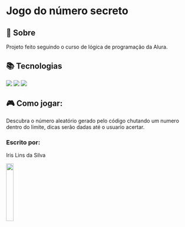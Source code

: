<h1>Jogo do número secreto</h1>

<h2>📑 Sobre</h2>
<p>Projeto feito seguindo o curso de lógica de programação da Alura.</p>

## 📚 Tecnologias
<div>
  <img src="https://img.shields.io/badge/HTML-239120?style=for-the-badge&logo=html5&logoColor=white">
  <img src="https://img.shields.io/badge/CSS-239120?&style=for-the-badge&logo=css3&logoColor=white">
  <img src="https://img.shields.io/badge/JavaScript-F7DF1E?style=for-the-badge&logo=javascript&logoColor=black">
</div>
<h2>🎮 Como jogar:</h2>
<p>Descubra o número aleatório gerado pelo código chutando um numero dentro do limite, dicas serão dadas até o usuario acertar.</p>
  
<h3>Escrito por:</h3>
<p>Iris Lins da Silva</p>
<img src="https://github.com/user-attachments/assets/0edd8124-3edc-4aea-a59b-f7e7175644d1" width = "20%" >
